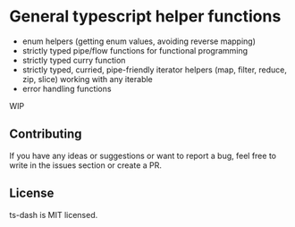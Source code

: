 # General typescript helper functions

- enum helpers (getting enum values, avoiding reverse mapping)
- strictly typed pipe/flow functions for functional programming
- strictly typed curry function
- strictly typed, curried, pipe-friendly iterator helpers (map, filter, reduce, zip, slice) working with any iterable
- error handling functions

WIP

## Contributing
If you have any ideas or suggestions or want to report a bug, feel free to
write in the issues section or create a PR.

## License
ts-dash is MIT licensed.